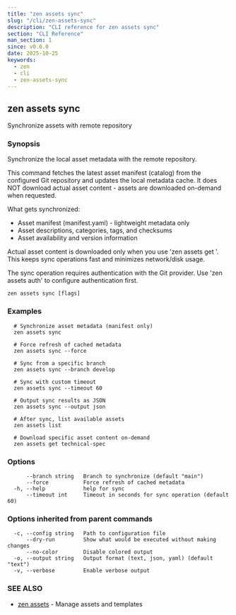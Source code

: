 ```yaml
---
title: "zen assets sync"
slug: "/cli/zen-assets-sync"
description: "CLI reference for zen assets sync"
section: "CLI Reference"
man_section: 1
since: v0.0.0
date: 2025-10-25
keywords:
  - zen
  - cli
  - zen-assets-sync
---
```


## zen assets sync

Synchronize assets with remote repository

### Synopsis

Synchronize the local asset metadata with the remote repository.

This command fetches the latest asset manifest (catalog) from the configured
Git repository and updates the local metadata cache. It does NOT download
actual asset content - assets are downloaded on-demand when requested.

What gets synchronized:
- Asset manifest (manifest.yaml) - lightweight metadata only
- Asset descriptions, categories, tags, and checksums
- Asset availability and version information

Actual asset content is downloaded only when you use 'zen assets get <name>'.
This keeps sync operations fast and minimizes network/disk usage.

The sync operation requires authentication with the Git provider.
Use 'zen assets auth' to configure authentication first.

```
zen assets sync [flags]
```

### Examples

```
  # Synchronize asset metadata (manifest only)
  zen assets sync

  # Force refresh of cached metadata
  zen assets sync --force

  # Sync from a specific branch
  zen assets sync --branch develop

  # Sync with custom timeout
  zen assets sync --timeout 60

  # Output sync results as JSON
  zen assets sync --output json

  # After sync, list available assets
  zen assets list

  # Download specific asset content on-demand
  zen assets get technical-spec
```

### Options

```
      --branch string   Branch to synchronize (default "main")
      --force           Force refresh of cached metadata
  -h, --help            help for sync
      --timeout int     Timeout in seconds for sync operation (default 60)
```

### Options inherited from parent commands

```
  -c, --config string   Path to configuration file
      --dry-run         Show what would be executed without making changes
      --no-color        Disable colored output
  -o, --output string   Output format (text, json, yaml) (default "text")
  -v, --verbose         Enable verbose output
```

### SEE ALSO

* [zen assets](zen-assets.md.md)	 - Manage assets and templates

